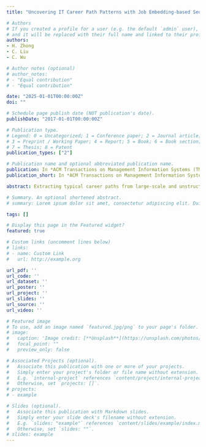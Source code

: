 ```yaml
---
title: "Uncovering IT Career Path Patterns with Job Embedding-based Sequence Clustering"

# Authors
# If you created a profile for a user (e.g. the default `admin` user), write the username (folder name) here 
# and it will be replaced with their full name and linked to their profile.
authors:
- H. Zhong
- C. Liu
- C. Wu

# Author notes (optional)
# author_notes:
# - "Equal contribution"
# - "Equal contribution"

date: "2025-01-01T00:00:00Z"
doi: ""

# Schedule page publish date (NOT publication's date).
publishDate: "2017-01-01T00:00:00Z"

# Publication type.
# Legend: 0 = Uncategorized; 1 = Conference paper; 2 = Journal article;
# 3 = Preprint / Working Paper; 4 = Report; 5 = Book; 6 = Book section;
# 7 = Thesis; 8 = Patent
publication_types: ["2"]

# Publication name and optional abbreviated publication name.
publication: In *ACM Transactions on Management Information Systems (TMIS)*
publication_short: In *ACM Transactions on Management Information Systems (TMIS)*

abstract: Extracting typical career paths from large-scale and unstructured talent profiles has recently attracted increasing research attention. However, various challenges arise in effectively analyzing self-reported career records. Inspired by recent advancements in neural networks and embedding models, we develop a novel career path clustering approach and apply it to uncover information technology (IT) career path patterns. Specifically, we construct employment profiles of over 60,000 IT professionals, and form their career path sequences by chaining the job records in each profile. Then we simultaneously learn cluster-wise job embeddings and construct career path clusters. The resultant cluster-wise likelihoods of career paths can quantify their soft bonding with different clusters, and the job embeddings can reveal connections among job titles within each cluster. With both real and simulated data, we conduct extensive experiments with our framework to establish the modeling performance and great improvement over the traditional optimal matching analysis methods. The empirical results from analyzing real data on career paths show that our approach can discover distinct IT career path patterns and reveal valuable insights.

# Summary. An optional shortened abstract.
# summary: Lorem ipsum dolor sit amet, consectetur adipiscing elit. Duis posuere tellus ac convallis placerat. Proin tincidunt magna sed ex sollicitudin condimentum.

tags: []

# Display this page in the Featured widget?
featured: true

# Custom links (uncomment lines below)
# links:
# - name: Custom Link
#   url: http://example.org

url_pdf: ''
url_code: ''
url_dataset: ''
url_poster: ''
url_project: ''
url_slides: ''
url_source: ''
url_video: ''

# Featured image
# To use, add an image named `featured.jpg/png` to your page's folder. 
# image:
#   caption: 'Image credit: [**Unsplash**](https://unsplash.com/photos/pLCdAaMFLTE)'
#   focal_point: ""
#   preview_only: false

# Associated Projects (optional).
#   Associate this publication with one or more of your projects.
#   Simply enter your project's folder or file name without extension.
#   E.g. `internal-project` references `content/project/internal-project/index.md`.
#   Otherwise, set `projects: []`.
# projects:
# - example

# Slides (optional).
#   Associate this publication with Markdown slides.
#   Simply enter your slide deck's filename without extension.
#   E.g. `slides: "example"` references `content/slides/example/index.md`.
#   Otherwise, set `slides: ""`.
# slides: example
---
```


<!-- {{% callout note %}}
Click the *Cite* button above to demo the feature to enable visitors to import publication metadata into their reference management software.
{{% /callout %}}

{{% callout note %}}
Create your slides in Markdown - click the *Slides* button to check out the example.
{{% /callout %}}

Supplementary notes can be added here, including [code, math, and images](https://wowchemy.com/docs/writing-markdown-latex/). -->
